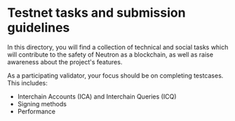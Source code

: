 # Testnet tasks and submission guidelines
In this directory, you will find a collection of technical and social tasks which will contribute to the safety of Neutron as a blockchain, as well as raise awareness about the project's features.

As a participating validator, your focus should be on completing testcases. This includes:

- Interchain Accounts (ICA) and Interchain Queries (ICQ)
- Signing methods
- Performance
